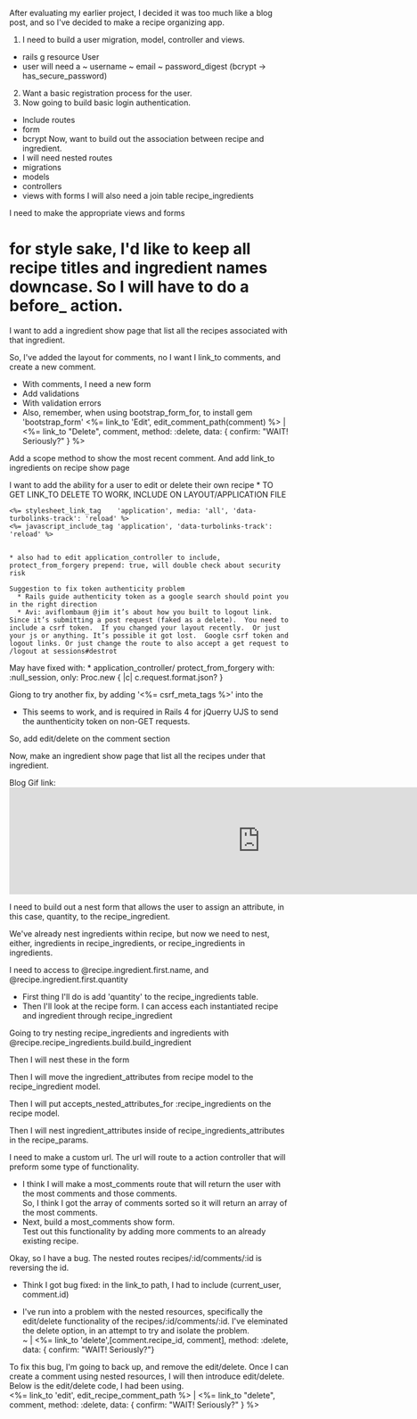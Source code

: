 After evaluating my earlier project, I decided it was too much like a blog post, and so I've decided to make a recipe organizing app.  

1. I need to build a user migration, model, controller and views.
  * rails g resource User
  * user will need a
    ~ username
    ~ email
    ~ password_digest (bcrypt -> has_secure_password)
2. Want a basic registration process for the user.  
3. Now going to build basic login authentication.
  * Include routes
  * form
  * bcrypt
Now, want to build out the association between recipe and ingredient.   
  * I will need nested routes
  * migrations
  * models
  * controllers
  * views with forms
I will also need a join table recipe_ingredients

I need to make the appropriate views and forms
# for style sake, I'd like to keep all recipe titles and ingredient names downcase. So I will have to do a before_ action.  

I want to add a ingredient show page that list all the recipes associated with that ingredient.

So, I've added the layout for comments, no I want I link_to comments, and create a new comment.
  * With comments, I need a new form
  * Add validations
  * With validation errors
  * Also, remember, when using bootstrap_form_for, to install gem 'bootstrap_form'
  <%= link_to 'Edit', edit_comment_path(comment) %> | <%= link_to "Delete", comment, method: :delete, data: { confirm: "WAIT! Seriously?" } %>

  Add a scope method to show the most recent comment.
  And add link_to ingredients on recipe show page

  I want to add the ability for a user to edit or delete their own recipe
    * TO GET LINK_TO DELETE TO WORK, INCLUDE ON LAYOUT/APPLICATION FILE

    <%= stylesheet_link_tag    'application', media: 'all', 'data-turbolinks-track': 'reload' %>
    <%= javascript_include_tag 'application', 'data-turbolinks-track': 'reload' %>


    * also had to edit application_controller to include, protect_from_forgery prepend: true, will double check about security risk

    Suggestion to fix token authenticity problem
      * Rails guide authenticity token as a google search should point you in the right direction
      * Avi: aviflombaum @jim it’s about how you built to logout link. Since it’s submitting a post request (faked as a delete).  You need to include a csrf token.  If you changed your layout recently.  Or just your js or anything. It’s possible it got lost.  Google csrf token and logout links. Or just change the route to also accept a get request to /logout at sessions#destrot

May have fixed with:
    * application_controller/ protect_from_forgery with: :null_session, only: Proc.new { |c| c.request.format.json? }

Giong to try another fix, by adding '<%= csrf_meta_tags %>' into the <head>
  * This seems to work, and is required in Rails 4 for jQuerry UJS to send the aunthenticity token on non-GET requests.

So, add edit/delete on the comment section

Now, make an ingredient show page that list all the recipes under that ingredient.

Blog Gif link: <iframe src="https://giphy.com/embed/CDH0spsSaqQUg" width="900" height="192" frameBorder="0" class="giphy-embed" allowFullScreen></iframe><p>

I need to build out a nest form that allows the user to assign an attribute, in this case, quantity, to the recipe_ingredient.  

We've already nest ingredients within recipe, but now we need to nest, either, ingredients in recipe_ingredients, or recipe_ingredients in ingredients.  

I need to access to @recipe.ingredient.first.name, and @recipe.ingredient.first.quantity
  * First thing I'll do is add 'quantity' to the recipe_ingredients table.  
  * Then I'll look at the recipe form.
I can access each instantiated recipe and ingredient through recipe_ingredient

Going to try nesting recipe_ingredients and ingredients with @recipe.recipe_ingredients.build.build_ingredient

Then I will nest these in the form

Then I will move the ingredient_attributes from recipe model to the recipe_ingredient model.  

Then I will put accepts_nested_attributes_for :recipe_ingredients on the recipe model.

Then I will nest ingredient_attributes inside of recipe_ingredients_attributes in the recipe_params.

I need to make a custom url.  The url will route to a action controller that will preform some type of functionality.  
  * I think I will make a most_comments route that will return the user with the most comments and those comments.  
So, I think I got the array of comments sorted so it will return an array of the most comments.  
  * Next, build a most_comments show form.  
Test out this functionality by adding more comments to an already existing recipe.  

Okay, so I have a bug. The nested routes recipes/:id/comments/:id is reversing the id.  
  * Think I got bug fixed: in the link_to path, I had to include (current_user, comment.id)

  * I've run into a problem with the nested resources, specifically the edit/delete functionality of the recipes/:id/comments/:id.  I've eleminated the delete option, in an attempt to try and isolate the problem.  
    ~ | <%= link_to 'delete',[comment.recipe_id, comment], method: :delete, data: { confirm: "WAIT! Seriously?"}

To fix this bug, I'm going to back up, and remove the edit/delete.  Once I can create a comment using nested resources, I will then introduce edit/delete.  Below is the edit/delete code, I had been using.  
<%= link_to 'edit', edit_recipe_comment_path %> | <%= link_to "delete", comment, method: :delete, data: { confirm: "WAIT! Seriously?" } %>
